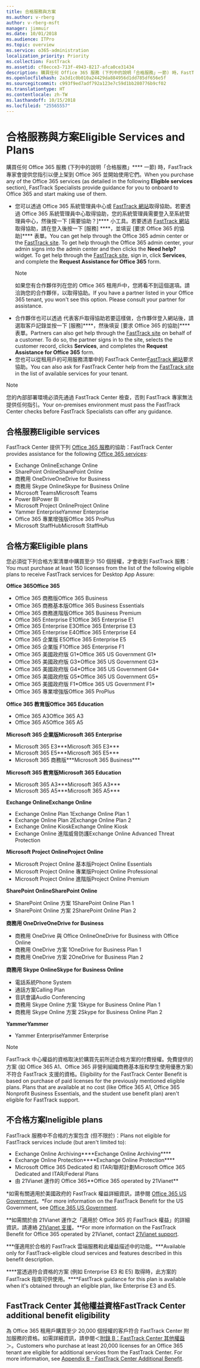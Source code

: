 ```yaml
---
title: 合格服務與方案
ms.author: v-rberg
author: v-rberg-msft
manager: jimmuir
ms.date: 10/01/2018
ms.audience: ITPro
ms.topic: overview
ms.service: o365-administration
localization_priority: Priority
ms.collection: FastTrack
ms.assetid: cf8ecce3-713f-4943-8217-afca0ce31434
description: 購買任何 Office 365 服務 (下列中的說明「合格服務」一節) 時，FastTrack 專家會提供您指引以便上架到 Office 365 並開始使用它們。
ms.openlocfilehash: 2a3d1c0b010a24429da884956d1dd785df656e5f
ms.sourcegitcommit: c993f9ed7adf792a123e7c59d1bb280776b9cf02
ms.translationtype: HT
ms.contentlocale: zh-TW
ms.lasthandoff: 10/15/2018
ms.locfileid: "25565557"
---
```

# <a name="eligible-services-and-plans"></a><span data-ttu-id="80d26-103">合格服務與方案</span><span class="sxs-lookup"><span data-stu-id="80d26-103">Eligible Services and Plans</span></span>

<span data-ttu-id="80d26-104">購買任何 Office 365 服務 (下列中的說明「合格服務」\*\*\*\* 一節) 時，FastTrack 專家會提供您指引以便上架到 Office 365 並開始使用它們。</span><span class="sxs-lookup"><span data-stu-id="80d26-104">When you purchase any of the Office 365 services (as detailed in the following **Eligible services** section), FastTrack Specialists provide guidance for you to onboard to Office 365 and start making use of them.</span></span> 
  
- <span data-ttu-id="80d26-p101">您可以透過 Office 365 系統管理員中心或 [FastTrack 網站](https://go.microsoft.com/fwlink/?linkid=780698)取得協助。若要透過 Office 365 系統管理員中心取得協助，您的系統管理員需要登入至系統管理員中心，然後按一下 [需要協助？]\*\*\*\* 小工具。若要透過 [FastTrack 網站](https://go.microsoft.com/fwlink/?linkid=780698)取得協助，請在登入後按一下 [服務] \*\*\*\*，並填妥 [要求 Office 365 的協助]\*\*\*\* 表單。</span><span class="sxs-lookup"><span data-stu-id="80d26-p101">You can get help through the Office 365 admin center or the [FastTrack site](https://go.microsoft.com/fwlink/?linkid=780698). To get help through the Office 365 admin center, your admin signs into the admin center and then clicks the **Need help?** widget. To get help through the [FastTrack site](https://go.microsoft.com/fwlink/?linkid=780698), sign in, click **Services**, and complete the **Request Assistance for Office 365** form.</span></span>   
    > [!NOTE]
    >  <span data-ttu-id="80d26-p102">如果您有合作夥伴列在您的 Office 365 租用戶中，您將看不到這個選項。請洽詢您的合作夥伴，以取得協助。</span><span class="sxs-lookup"><span data-stu-id="80d26-p102">If you have a partner listed in your Office 365 tenant, you won't see this option. Please consult your partner for assistance.</span></span> 
- <span data-ttu-id="80d26-p103">合作夥伴也可以透過 [](https://go.microsoft.com/fwlink/?linkid=780698)代表客戶取得協助若要這樣做，合作夥伴登入網站後，請選取客戶記錄並按一下 [服務]\*\*\*\*，然後填妥 [要求 Office 365 的協助]\*\*\*\* 表單。</span><span class="sxs-lookup"><span data-stu-id="80d26-p103">Partners can also get help through the [FastTrack site](https://go.microsoft.com/fwlink/?linkid=780698) on behalf of a customer. To do so, the partner signs in to the site, selects the customer record, clicks **Services**, and completes the **Request Assistance for Office 365** form.</span></span> 
- <span data-ttu-id="80d26-112">您也可以從租用戶的可用服務清單中的 FastTrack Center[FastTrack 網站](https://go.microsoft.com/fwlink/?linkid=780698)要求協助。</span><span class="sxs-lookup"><span data-stu-id="80d26-112">You can also ask for FastTrack Center help from the [FastTrack site](https://go.microsoft.com/fwlink/?linkid=780698) in the list of available services for your tenant.</span></span> 
> [!NOTE]
> <span data-ttu-id="80d26-113">您的內部部署環境必須先通過 FastTrack Center 檢查，否則 FastTrack 專家無法提供任何指引。</span><span class="sxs-lookup"><span data-stu-id="80d26-113">Your on-premises environment must pass the FastTrack Center checks before FastTrack Specialists can offer any guidance.</span></span> 
  
## <a name="eligible-services"></a><span data-ttu-id="80d26-114">合格服務</span><span class="sxs-lookup"><span data-stu-id="80d26-114">Eligible services</span></span>

<span data-ttu-id="80d26-115">FastTrack Center 提供下列 [Office 365 服務](https://go.microsoft.com/fwlink/?linkid=2005429)的協助：</span><span class="sxs-lookup"><span data-stu-id="80d26-115">FastTrack Center provides assistance for the following [Office 365 services](https://go.microsoft.com/fwlink/?linkid=2005429):</span></span>
  
- <span data-ttu-id="80d26-116">Exchange Online</span><span class="sxs-lookup"><span data-stu-id="80d26-116">Exchange Online</span></span>
- <span data-ttu-id="80d26-117">SharePoint Online</span><span class="sxs-lookup"><span data-stu-id="80d26-117">SharePoint Online</span></span>
- <span data-ttu-id="80d26-118">商務用 OneDrive</span><span class="sxs-lookup"><span data-stu-id="80d26-118">OneDrive for Business</span></span>
- <span data-ttu-id="80d26-119">商務用 Skype Online</span><span class="sxs-lookup"><span data-stu-id="80d26-119">Skype for Business Online</span></span>
- <span data-ttu-id="80d26-120">Microsoft Teams</span><span class="sxs-lookup"><span data-stu-id="80d26-120">Microsoft Teams</span></span>
- <span data-ttu-id="80d26-121">Power BI</span><span class="sxs-lookup"><span data-stu-id="80d26-121">Power BI</span></span>
- <span data-ttu-id="80d26-122">Microsoft Project Online</span><span class="sxs-lookup"><span data-stu-id="80d26-122">Project Online</span></span>
- <span data-ttu-id="80d26-123">Yammer Enterprise</span><span class="sxs-lookup"><span data-stu-id="80d26-123">Yammer Enterprise</span></span> 
- <span data-ttu-id="80d26-124">Office 365 專業增強版</span><span class="sxs-lookup"><span data-stu-id="80d26-124">Office 365 ProPlus</span></span>
- <span data-ttu-id="80d26-125">Microsoft StaffHub</span><span class="sxs-lookup"><span data-stu-id="80d26-125">Microsoft StaffHub</span></span>
    
## <a name="eligible-plans"></a><span data-ttu-id="80d26-126">合格方案</span><span class="sxs-lookup"><span data-stu-id="80d26-126">Eligible plans</span></span>

<span data-ttu-id="80d26-127">您必須從下列合格方案清單中購買至少 150 個授權，才會收到 FastTrack 服務：</span><span class="sxs-lookup"><span data-stu-id="80d26-127">You must purchase at least 150 licenses from the list of the following eligible plans to receive FastTrack services for Desktop App Assure:</span></span>
  
 <span data-ttu-id="80d26-128">**Office 365**</span><span class="sxs-lookup"><span data-stu-id="80d26-128">**Office 365**</span></span>
  
- <span data-ttu-id="80d26-129">Office 365 商務版</span><span class="sxs-lookup"><span data-stu-id="80d26-129">Office 365 Business</span></span>  
- <span data-ttu-id="80d26-130">Office 365 商務基本版</span><span class="sxs-lookup"><span data-stu-id="80d26-130">Office 365 Business Essentials</span></span>  
- <span data-ttu-id="80d26-131">Office 365 商務進階版</span><span class="sxs-lookup"><span data-stu-id="80d26-131">Office 365 Business Premium</span></span>
- <span data-ttu-id="80d26-132">Office 365 Enterprise E1</span><span class="sxs-lookup"><span data-stu-id="80d26-132">Office 365 Enterprise E1</span></span>
- <span data-ttu-id="80d26-133">Office 365 Enterprise E3</span><span class="sxs-lookup"><span data-stu-id="80d26-133">Office 365 Enterprise E3</span></span>
- <span data-ttu-id="80d26-134">Office 365 Enterprise E4</span><span class="sxs-lookup"><span data-stu-id="80d26-134">Office 365 Enterprise E4</span></span>  
- <span data-ttu-id="80d26-135">Office 365 企業版 E5</span><span class="sxs-lookup"><span data-stu-id="80d26-135">Office 365 Enterprise E5</span></span>
- <span data-ttu-id="80d26-136">Office 365 企業版 F1</span><span class="sxs-lookup"><span data-stu-id="80d26-136">Office 365 Enterprise F1</span></span>
- <span data-ttu-id="80d26-137">Office 365 美國政府版 G1\*</span><span class="sxs-lookup"><span data-stu-id="80d26-137">Office 365 US Government G1\*</span></span>
- <span data-ttu-id="80d26-138">Office 365 美國政府版 G3\*</span><span class="sxs-lookup"><span data-stu-id="80d26-138">Office 365 US Government G3\*</span></span>
- <span data-ttu-id="80d26-139">Office 365 美國政府版 G4\*</span><span class="sxs-lookup"><span data-stu-id="80d26-139">Office 365 US Government G4\*</span></span>
- <span data-ttu-id="80d26-140">Office 365 美國政府版 G5\*</span><span class="sxs-lookup"><span data-stu-id="80d26-140">Office 365 US Government G5\*</span></span> 
- <span data-ttu-id="80d26-141">Office 365 美國政府版 F1\*</span><span class="sxs-lookup"><span data-stu-id="80d26-141">Office 365 US Government F1\*</span></span>
- <span data-ttu-id="80d26-142">Office 365 專業增強版</span><span class="sxs-lookup"><span data-stu-id="80d26-142">Office 365 ProPlus</span></span>
    
 <span data-ttu-id="80d26-143">**Office 365 教育版**</span><span class="sxs-lookup"><span data-stu-id="80d26-143">**Office 365 Education**</span></span>
  
- <span data-ttu-id="80d26-144">Office 365 A3</span><span class="sxs-lookup"><span data-stu-id="80d26-144">Office 365 A3</span></span>
- <span data-ttu-id="80d26-145">Office 365 A5</span><span class="sxs-lookup"><span data-stu-id="80d26-145">Office 365 A5</span></span>

 <span data-ttu-id="80d26-146">**Microsoft 365 企業版**</span><span class="sxs-lookup"><span data-stu-id="80d26-146">**Microsoft 365 Enterprise**</span></span>
  
- <span data-ttu-id="80d26-147">Microsoft 365 E3\*\*\*</span><span class="sxs-lookup"><span data-stu-id="80d26-147">Microsoft 365 E3\*\*\*</span></span>
- <span data-ttu-id="80d26-148">Microsoft 365 E5\*\*\*</span><span class="sxs-lookup"><span data-stu-id="80d26-148">Microsoft 365 E5\*\*\*</span></span>
- <span data-ttu-id="80d26-149">Microsoft 365 商務版\*\*\*</span><span class="sxs-lookup"><span data-stu-id="80d26-149">Microsoft 365 Business\*\*\*</span></span>
    
 <span data-ttu-id="80d26-150">**Microsoft 365 教育版**</span><span class="sxs-lookup"><span data-stu-id="80d26-150">**Microsoft 365 Education**</span></span>
  
- <span data-ttu-id="80d26-151">Microsoft 365 A3\*\*\*</span><span class="sxs-lookup"><span data-stu-id="80d26-151">Microsoft 365 A3\*\*\*</span></span>
- <span data-ttu-id="80d26-152">Microsoft 365 A5\*\*\*</span><span class="sxs-lookup"><span data-stu-id="80d26-152">Microsoft 365 A5\*\*\*</span></span>

 <span data-ttu-id="80d26-153">**Exchange Online**</span><span class="sxs-lookup"><span data-stu-id="80d26-153">**Exchange Online**</span></span>
  
- <span data-ttu-id="80d26-154">Exchange Online Plan 1</span><span class="sxs-lookup"><span data-stu-id="80d26-154">Exchange Online Plan 1</span></span>
- <span data-ttu-id="80d26-155">Exchange Online Plan 2</span><span class="sxs-lookup"><span data-stu-id="80d26-155">Exchange Online Plan 2</span></span> 
- <span data-ttu-id="80d26-156">Exchange Online Kiosk</span><span class="sxs-lookup"><span data-stu-id="80d26-156">Exchange Online Kiosk</span></span>
- <span data-ttu-id="80d26-157">Exchange Online 進階威脅防護</span><span class="sxs-lookup"><span data-stu-id="80d26-157">Exchange Online Advanced Threat Protection</span></span>
    
 <span data-ttu-id="80d26-158">**Microsoft Project Online**</span><span class="sxs-lookup"><span data-stu-id="80d26-158">**Project Online**</span></span>
  
- <span data-ttu-id="80d26-159">Microsoft Project Online 基本版</span><span class="sxs-lookup"><span data-stu-id="80d26-159">Project Online Essentials</span></span>  
- <span data-ttu-id="80d26-160">Microsoft Project Online 專業版</span><span class="sxs-lookup"><span data-stu-id="80d26-160">Project Online Professional</span></span>
- <span data-ttu-id="80d26-161">Microsoft Project Online 進階版</span><span class="sxs-lookup"><span data-stu-id="80d26-161">Project Online Premium</span></span>
    
 <span data-ttu-id="80d26-162">**SharePoint Online**</span><span class="sxs-lookup"><span data-stu-id="80d26-162">**SharePoint Online**</span></span>
  
- <span data-ttu-id="80d26-163">SharePoint Online 方案 1</span><span class="sxs-lookup"><span data-stu-id="80d26-163">SharePoint Online Plan 1</span></span>
- <span data-ttu-id="80d26-164">SharePoint Online 方案 2</span><span class="sxs-lookup"><span data-stu-id="80d26-164">SharePoint Online Plan 2</span></span>
    
 <span data-ttu-id="80d26-165">**商務用 OneDrive**</span><span class="sxs-lookup"><span data-stu-id="80d26-165">**OneDrive for Business**</span></span>
  
- <span data-ttu-id="80d26-166">商務用 OneDrive 與 Office Online</span><span class="sxs-lookup"><span data-stu-id="80d26-166">OneDrive for Business with Office Online</span></span> 
- <span data-ttu-id="80d26-167">商務用 OneDrive 方案 1</span><span class="sxs-lookup"><span data-stu-id="80d26-167">OneDrive for Business Plan 1</span></span>
- <span data-ttu-id="80d26-168">商務用 OneDrive 方案 2</span><span class="sxs-lookup"><span data-stu-id="80d26-168">OneDrive for Business Plan 2</span></span>
    
 <span data-ttu-id="80d26-169">**商務用 Skype Online**</span><span class="sxs-lookup"><span data-stu-id="80d26-169">**Skype for Business Online**</span></span>
  
-  <span data-ttu-id="80d26-170">電話系統</span><span class="sxs-lookup"><span data-stu-id="80d26-170">Phone System</span></span> 
-  <span data-ttu-id="80d26-171">通話方案</span><span class="sxs-lookup"><span data-stu-id="80d26-171">Calling Plan</span></span> 
-  <span data-ttu-id="80d26-172">音訊會議</span><span class="sxs-lookup"><span data-stu-id="80d26-172">Audio Conferencing</span></span> 
-  <span data-ttu-id="80d26-173">商務用 Skype Online 方案 1</span><span class="sxs-lookup"><span data-stu-id="80d26-173">Skype for Business Online Plan 1</span></span>  
-  <span data-ttu-id="80d26-174">商務用 Skype Online 方案 2</span><span class="sxs-lookup"><span data-stu-id="80d26-174">Skype for Business Online Plan 2</span></span>
    
 <span data-ttu-id="80d26-175">**Yammer**</span><span class="sxs-lookup"><span data-stu-id="80d26-175">**Yammer**</span></span>
  
- <span data-ttu-id="80d26-176">Yammer Enterprise</span><span class="sxs-lookup"><span data-stu-id="80d26-176">Yammer Enterprise</span></span> 
> [!NOTE]
> <span data-ttu-id="80d26-p104">FastTrack 中心權益的資格取決於購買先前所述合格方案的付費授權。免費提供的方案 (如 Office 365 A1、Office 365 非營利組織商務基本版和學生使用優惠方案) 不符合 FastTrack 支援的資格。</span><span class="sxs-lookup"><span data-stu-id="80d26-p104">Eligibility for the FastTrack Center Benefit is based on purchase of paid licenses for the previously mentioned eligible plans. Plans that are available at no cost (like Office 365 A1, Office 365 Nonprofit Business Essentials, and the student use benefit plan) aren't eligible for FastTrack support.</span></span> 
  
## <a name="ineligible-plans"></a><span data-ttu-id="80d26-179">不合格方案</span><span class="sxs-lookup"><span data-stu-id="80d26-179">Ineligible plans</span></span>

<span data-ttu-id="80d26-180">FastTrack 服務中不合格的方案包含 (但不限於)：</span><span class="sxs-lookup"><span data-stu-id="80d26-180">Plans not eligible for FastTrack services include (but aren't limited to):</span></span>
  
- <span data-ttu-id="80d26-181">Exchange Online Archiving\*\*\*\*</span><span class="sxs-lookup"><span data-stu-id="80d26-181">Exchange Online Archiving\*\*\*\*</span></span>
- <span data-ttu-id="80d26-182">Exchange Online Protection\*\*\*\*</span><span class="sxs-lookup"><span data-stu-id="80d26-182">Exchange Online Protection\*\*\*\*</span></span>
- <span data-ttu-id="80d26-183">Microsoft Office 365 Dedicated 和 ITAR/聯邦計劃</span><span class="sxs-lookup"><span data-stu-id="80d26-183">Microsoft Office 365 Dedicated and ITAR/Federal Plans</span></span>
- <span data-ttu-id="80d26-184">由 21Vianet 運作的 Office 365\*\*</span><span class="sxs-lookup"><span data-stu-id="80d26-184">Office 365 operated by 21Vianet\*\*</span></span>
    
<span data-ttu-id="80d26-185">\*如需有關適用於美國政府的 FastTrack 權益詳細資訊，請參閱 [Office 365 US Government](https://aka.ms/aboutgovcloud)。</span><span class="sxs-lookup"><span data-stu-id="80d26-185">\*For more information on the FastTrack Benefit for the US Government, see [Office 365 US Government](https://aka.ms/aboutgovcloud).</span></span>
  
<span data-ttu-id="80d26-186">\*\*如需關於由 21Vianet 運作之「適用於 Office 365 的 FastTrack 權益」的詳細資訊，請連絡 [21Vianet 支援](https://go.microsoft.com/fwlink/?linkid=852156)。</span><span class="sxs-lookup"><span data-stu-id="80d26-186">\*\*For more information on the FastTrack Benefit for Office 365 operated by 21Vianet, contact [21Vianet support](https://go.microsoft.com/fwlink/?linkid=852156).</span></span>
  
<span data-ttu-id="80d26-187">\*\*\*僅適用於合格的 FastTrack 雲端服務和此權益描述中的功能。</span><span class="sxs-lookup"><span data-stu-id="80d26-187">\*\*\*Available only for FastTrack-eligible cloud services and features described in this benefit description.</span></span>
  
<span data-ttu-id="80d26-188">\*\*\*\*當透過符合資格的方案 (例如 Enterprise E3 和 E5) 取得時，此方案的 FastTrack 指南可供使用。</span><span class="sxs-lookup"><span data-stu-id="80d26-188">\*\*\*\*FastTrack guidance for this plan is available when it's obtained through an eligible plan, like Enterprise E3 and E5.</span></span>
  
## <a name="fasttrack-center-additional-benefit-eligibility"></a><span data-ttu-id="80d26-189">FastTrack Center 其他權益資格</span><span class="sxs-lookup"><span data-stu-id="80d26-189">FastTrack Center additional benefit eligibility</span></span>

<span data-ttu-id="80d26-p105">為 Office 365 租用戶購買至少 20,000 個授權的客戶符合 FastTrack Center 附加服務的資格。如需詳細資訊，請參閱＜[附錄 B：FastTrack Center 其他權益](O365-fasttrack-additional-benefits.md)＞。</span><span class="sxs-lookup"><span data-stu-id="80d26-p105">Customers who purchase at least 20,000 licenses for an Office 365 tenant are eligible for additional services from the FastTrack Center. For more information, see [Appendix B - FastTrack Center Additional Benefit](O365-fasttrack-additional-benefits.md).</span></span>
  

  

